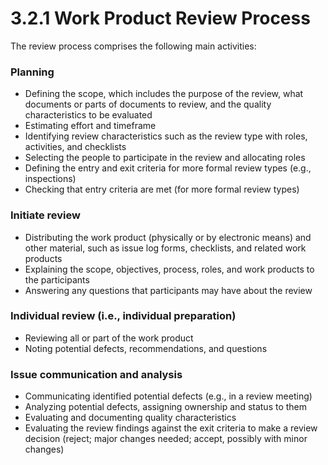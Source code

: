 # 3.2.1 Work Product Review Process

The review process comprises the following main activities: 

### Planning 

* Defining the scope, which includes the purpose of the review, what documents or parts of documents to review, and the quality characteristics to be evaluated 
* Estimating effort and timeframe 
* Identifying review characteristics such as the review type with roles, activities, and checklists 
* Selecting the people to participate in the review and allocating roles 
* Defining the entry and exit criteria for more formal review types \(e.g., inspections\) 
* Checking that entry criteria are met \(for more formal review types\)

### Initiate review 

* Distributing the work product \(physically or by electronic means\) and other material, such as issue log forms, checklists, and related work products 
* Explaining the scope, objectives, process, roles, and work products to the participants 
* Answering any questions that participants may have about the review 

### Individual review \(i.e., individual preparation\) 

* Reviewing all or part of the work product 
* Noting potential defects, recommendations, and questions 

### Issue communication and analysis

* Communicating identified potential defects \(e.g., in a review meeting\) 
* Analyzing potential defects, assigning ownership and status to them 
* Evaluating and documenting quality characteristics 
* Evaluating the review findings against the exit criteria to make a review decision \(reject; major changes needed; accept, possibly with minor changes\)


